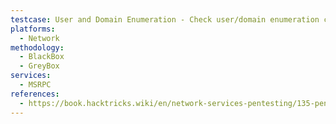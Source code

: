 ```yaml
---
testcase: User and Domain Enumeration - Check user/domain enumeration capabilities via \pipe\lsarpc and \pipe\samr interfaces with Impacket or Metasploit scripts
platforms: 
  - Network
methodology: 
  - BlackBox
  - GreyBox
services:
  - MSRPC
references:
  - https://book.hacktricks.wiki/en/network-services-pentesting/135-pentesting-msrpc.html
---
```

